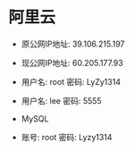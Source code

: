 # 阿里云

* 原公网IP地址: 39.106.215.197
* 现公网IP地址: 60.205.177.93


* 用户名: root 密码: LyZy1314
* 用户名: lee 密码: 5555


* MySQL
* 账号: root 密码: Lyzy1314
